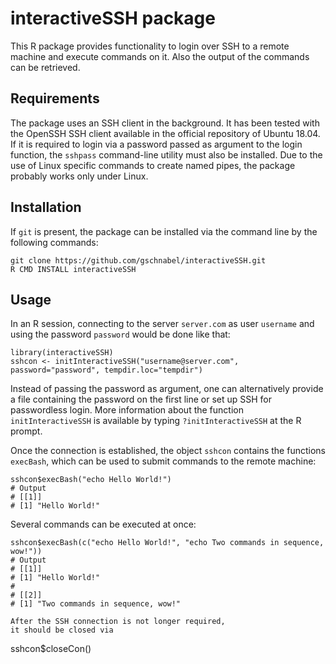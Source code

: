 # interactiveSSH package

This R package provides functionality to login over SSH
to a remote machine and execute commands on it.
Also the output of the commands can be retrieved.

## Requirements

The package uses an SSH client in the background. 
It has been tested with the OpenSSH SSH client
available in the official repository of Ubuntu 18.04.
If it is required to login via a password passed 
as argument to the login function, the `sshpass`
command-line utility must also be installed.
Due to the use of Linux specific commands to
create named pipes, the package probably works
only under Linux.

## Installation

If `git` is present,
the package can be installed via the command line by the following commands: 

```
git clone https://github.com/gschnabel/interactiveSSH.git
R CMD INSTALL interactiveSSH
```

## Usage

In an R session, connecting to the server `server.com` as user `username` and using the password `password`
would be done like that: 

```
library(interactiveSSH)
sshcon <- initInteractiveSSH("username@server.com", password="password", tempdir.loc="tempdir")
```

Instead of passing the password as argument, one can alternatively provide a file containing the
password on the first line or set up SSH for passwordless login.
More information about the function `initInteractiveSSH` is available by typing
`?initInteractiveSSH` at the R prompt.

Once the connection is established, the object `sshcon` contains the functions `execBash`,
which can be used to submit commands to the remote machine:

```
sshcon$execBash("echo Hello World!")
# Output
# [[1]]
# [1] "Hello World!"
```

Several commands can be executed at once:

```
sshcon$execBash(c("echo Hello World!", "echo Two commands in sequence, wow!"))
# Output
# [[1]]
# [1] "Hello World!"
# 
# [[2]]
# [1] "Two commands in sequence, wow!"

After the SSH connection is not longer required,
it should be closed via

```
sshcon$closeCon()
```




